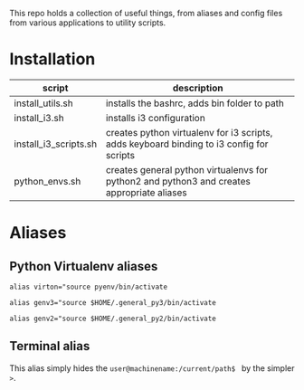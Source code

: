 This repo holds a collection of useful things, from aliases and config files
from various applications to utility scripts.

# Installation
| script           | description |
| ---------------- | ---------- |
| install_utils.sh | installs the bashrc, adds bin folder to path |
| install_i3.sh | installs i3 configuration |
| install_i3_scripts.sh | creates python virtualenv for i3 scripts, adds keyboard binding to i3 config for scripts |
| python_envs.sh | creates general python virtualenvs for python2 and python3 and creates appropriate aliases |


# Aliases
## Python Virtualenv aliases
`alias virton="source pyenv/bin/activate`

`alias genv3="source $HOME/.general_py3/bin/activate`

`alias genv2="source $HOME/.general_py2/bin/activate`

## Terminal alias
This alias simply hides the `user@machinename:/current/path$ ` by the simpler `>`.

